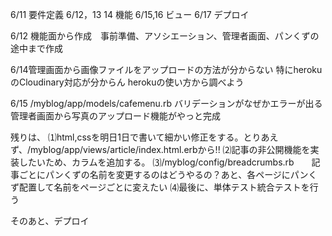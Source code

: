 6/11 要件定義
6/12，13 14 機能
6/15,16 ビュー
6/17 デプロイ

6/12 機能面から作成　事前準備、アソシエーション、管理者画面、パンくずの途中まで作成

6/14管理画面から画像ファイルをアップロードの方法が分からない
特にherokuのCloudinary対応が分からん
herokuの使い方から調べよう

6/15
/myblog/app/models/cafemenu.rb
バリデーションがなぜかエラーが出る
管理者画面から写真のアップロード機能がやっと完成

残りは、
⑴html,cssを明日1日で書いて細かい修正をする。とりあえず、/myblog/app/views/article/index.html.erbから!!
⑵記事の非公開機能を実装したいため、カラムを追加する。
⑶/myblog/config/breadcrumbs.rb　　記事ごとにパンくずの名前を変更するのはどうやるの？あと、各ページにパンくず配置して名前をページごとに変えたい
⑷最後に、単体テスト統合テストを行う

そのあと、デプロイ